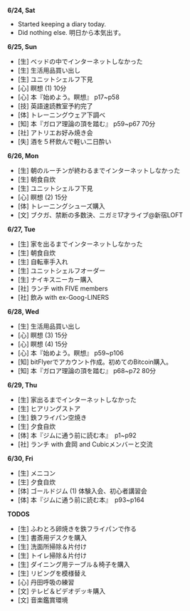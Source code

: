 **6/24, Sat**
* Started keeping a diary today.
* Did nothing else. 明日から本気出す。

**6/25, Sun**
* [生] ベッドの中でインターネットしなかった
* [生] 生活用品買い出し
* [生] ユニットシェルフ下見
* [心] 瞑想 (1) 10分
* [心] 本『始めよう。瞑想』 p17~p58
* [技] 英語速読教室予約完了
* [体] トレーニングウェア下調べ
* [知] 本『ガロア理論の頂を踏む』 p59~p67 70分
* [社] アトリエお好み焼き会
* [失] 酒を５杯飲んで軽い二日酔い

**6/26, Mon**
* [生] 朝のルーチンが終わるまでインターネットしなかった
* [生] 朝食自炊
* [生] ユニットシェルフ下見
* [心] 瞑想 (2) 15分
* [体] トレーニングシューズ購入
* [文] ブクガ、禁断の多数決、ニガミ17才ライブ@新宿LOFT

**6/27, Tue**
* [生] 家を出るまでインターネットしなかった
* [生] 朝食自炊
* [生] 自転車手入れ
* [生] ユニットシェルフオーダー
* [生] ナイキスニーカー購入
* [社] ランチ with FIVE members
* [社] 飲み with ex-Goog-LINERS

**6/28, Wed**
* [生] 生活用品買い出し
* [心] 瞑想 (3) 15分
* [心] 瞑想 (4) 15分
* [心] 本『始めよう。瞑想』 p59~p106
* [知] bitFlyerでアカウント作成。初めてのBitcoin購入。
* [知] 本『ガロア理論の頂を踏む』 p68~p72 80分

**6/29, Thu**
* [生] 家出るまでインターネットしなかった
* [生] ヒアリングストア
* [生] 鉄フライパン空焼き
* [生] 夕食自炊
* [体] 本『ジムに通う前に読む本』　p1~p92
* [社] ランチ with 倉岡 and Cubicメンバーと交流

**6/30, Fri**
* [生] メニコン
* [生] 夕食自炊
* [体] ゴールドジム (1) 体験入会、初心者講習会
* [体] 本『ジムに通う前に読む本』　p93~p164

**TODOS**
* [生] ふわとろ卵焼きを鉄フライパンで作る
* [生] 書斎用デスクを購入
* [生] 洗面所掃除＆片付け
* [生] トイレ掃除＆片付け
* [生] ダイニング用テーブル＆椅子を購入
* [生] リビングを模様替え
* [心] 丹田呼吸の練習
* [文] テレビ＆ビデオデッキ購入
* [文] 音楽鑑賞環境
